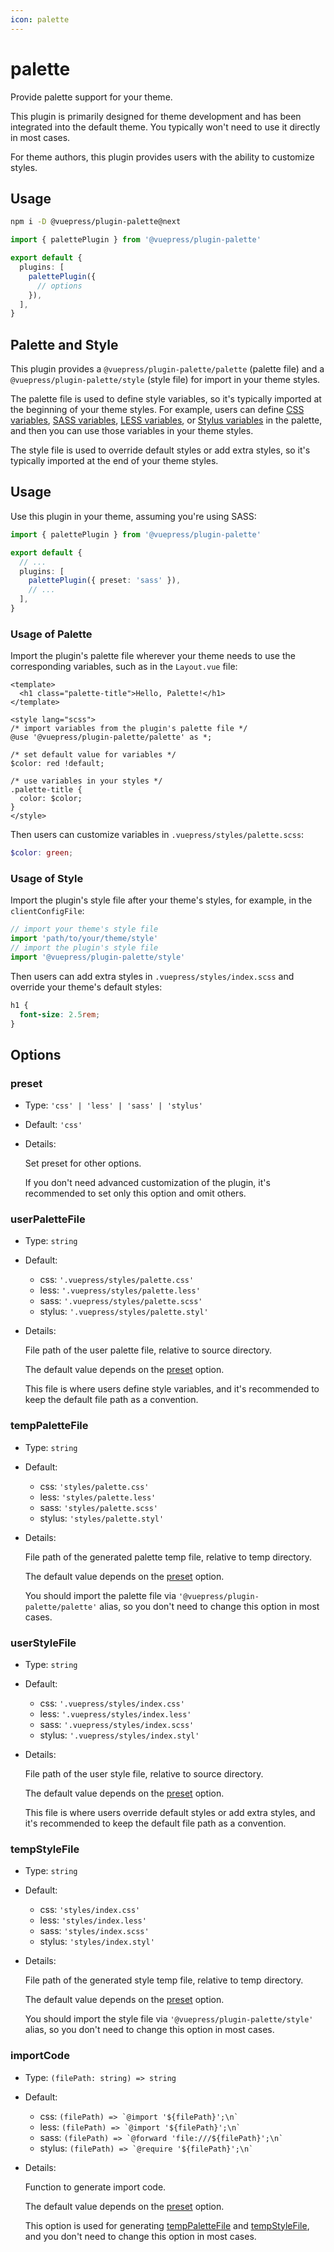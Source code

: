 ```yaml
---
icon: palette
---
```


# palette

<NpmBadge package="@vuepress/plugin-palette" />

Provide palette support for your theme.

This plugin is primarily designed for theme development and has been integrated into the default theme. You typically won't need to use it directly in most cases.

For theme authors, this plugin provides users with the ability to customize styles.

## Usage

```bash
npm i -D @vuepress/plugin-palette@next
```

```ts title=".vuepress/config.ts"
import { palettePlugin } from '@vuepress/plugin-palette'

export default {
  plugins: [
    palettePlugin({
      // options
    }),
  ],
}
```

## Palette and Style

This plugin provides a `@vuepress/plugin-palette/palette` (palette file) and a `@vuepress/plugin-palette/style` (style file) for import in your theme styles.

The palette file is used to define style variables, so it's typically imported at the beginning of your theme styles. For example, users can define [CSS variables](https://developer.mozilla.org/en-US/docs/Web/CSS/Using_CSS_custom_properties), [SASS variables](https://sass-lang.com/documentation/variables), [LESS variables](http://lesscss.org/features/#variables-feature), or [Stylus variables](https://stylus-lang.com/docs/variables.html) in the palette, and then you can use those variables in your theme styles.

The style file is used to override default styles or add extra styles, so it's typically imported at the end of your theme styles.

## Usage

Use this plugin in your theme, assuming you're using SASS:

```ts
import { palettePlugin } from '@vuepress/plugin-palette'

export default {
  // ...
  plugins: [
    palettePlugin({ preset: 'sass' }),
    // ...
  ],
}
```

### Usage of Palette

Import the plugin's palette file wherever your theme needs to use the corresponding variables, such as in the `Layout.vue` file:

```vue
<template>
  <h1 class="palette-title">Hello, Palette!</h1>
</template>

<style lang="scss">
/* import variables from the plugin's palette file */
@use '@vuepress/plugin-palette/palette' as *;

/* set default value for variables */
$color: red !default;

/* use variables in your styles */
.palette-title {
  color: $color;
}
</style>
```

Then users can customize variables in `.vuepress/styles/palette.scss`:

```scss
$color: green;
```

### Usage of Style

Import the plugin's style file after your theme's styles, for example, in the `clientConfigFile`:

```ts
// import your theme's style file
import 'path/to/your/theme/style'
// import the plugin's style file
import '@vuepress/plugin-palette/style'
```

Then users can add extra styles in `.vuepress/styles/index.scss` and override your theme's default styles:

```scss
h1 {
  font-size: 2.5rem;
}
```

## Options

### preset

- Type: `'css' | 'less' | 'sass' | 'stylus'`

- Default: `'css'`

- Details:

  Set preset for other options.

  If you don't need advanced customization of the plugin, it's recommended to set only this option and omit others.

### userPaletteFile

- Type: `string`

- Default:
  - css: `'.vuepress/styles/palette.css'`
  - less: `'.vuepress/styles/palette.less'`
  - sass: `'.vuepress/styles/palette.scss'`
  - stylus: `'.vuepress/styles/palette.styl'`

- Details:

  File path of the user palette file, relative to source directory.

  The default value depends on the [preset](#preset) option.

  This file is where users define style variables, and it's recommended to keep the default file path as a convention.

### tempPaletteFile

- Type: `string`

- Default:
  - css: `'styles/palette.css'`
  - less: `'styles/palette.less'`
  - sass: `'styles/palette.scss'`
  - stylus: `'styles/palette.styl'`

- Details:

  File path of the generated palette temp file, relative to temp directory.

  The default value depends on the [preset](#preset) option.

  You should import the palette file via `'@vuepress/plugin-palette/palette'` alias, so you don't need to change this option in most cases.

### userStyleFile

- Type: `string`

- Default:
  - css: `'.vuepress/styles/index.css'`
  - less: `'.vuepress/styles/index.less'`
  - sass: `'.vuepress/styles/index.scss'`
  - stylus: `'.vuepress/styles/index.styl'`

- Details:

  File path of the user style file, relative to source directory.

  The default value depends on the [preset](#preset) option.

  This file is where users override default styles or add extra styles, and it's recommended to keep the default file path as a convention.

### tempStyleFile

- Type: `string`

- Default:
  - css: `'styles/index.css'`
  - less: `'styles/index.less'`
  - sass: `'styles/index.scss'`
  - stylus: `'styles/index.styl'`

- Details:

  File path of the generated style temp file, relative to temp directory.

  The default value depends on the [preset](#preset) option.

  You should import the style file via `'@vuepress/plugin-palette/style'` alias, so you don't need to change this option in most cases.

### importCode

- Type: `(filePath: string) => string`

- Default:
  - css: `` (filePath) => `@import '${filePath}';\n` ``
  - less: `` (filePath) => `@import '${filePath}';\n` ``
  - sass: `` (filePath) => `@forward 'file:///${filePath}';\n` ``
  - stylus: `` (filePath) => `@require '${filePath}';\n` ``

- Details:

  Function to generate import code.

  The default value depends on the [preset](#preset) option.

  This option is used for generating [tempPaletteFile](#temppalettefile) and [tempStyleFile](#tempstylefile), and you don't need to change this option in most cases.
